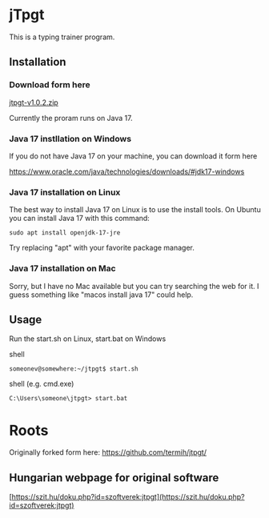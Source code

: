 # jTpgt

This is a typing trainer program.

## Installation

### Download form here
[jtpgt-v1.0.2.zip](https://github.com/m0704a/jtpgt/releases/download/v1.0.2/jtpgt-v1.0.2.zip)


Currently the proram runs on Java 17.

### Java 17 instllation on Windows
If you do not have Java 17 on your machine, you can download it form here

https://www.oracle.com/java/technologies/downloads/#jdk17-windows

### Java 17 installation on Linux

The best way to install Java 17 on Linux is to use the install tools. On Ubuntu you can install Java 17 with this command:

```
sudo apt install openjdk-17-jre
```
Try replacing "apt" with your favorite package manager.

### Java 17 installation on Mac
Sorry, but I have no Mac available but you can try searching the web for it.
I guess something like "macos install java 17" could help.

## Usage

Run the start.sh on Linux, start.bat on Windows

shell
```
someonev@somewhere:~/jtpgt$ start.sh
```

shell (e.g. cmd.exe)
```
C:\Users\someone\jtpgt> start.bat
```

# Roots
Originally forked form here:
https://github.com/termih/jtpgt/

## Hungarian webpage for original software
[https://szit.hu/doku.php?id=szoftverek:jtpgt](https://szit.hu/doku.php?id=szoftverek:jtpgt)

